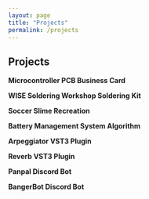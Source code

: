 ```yaml
---
layout: page
title: "Projects"
permalink: /projects
---
```


## Projects
**Microcontroller PCB Business Card**
<br/>

**WISE Soldering Workshop Soldering Kit**
<br/>

**Soccer Slime Recreation**
<br/>

**Battery Management System Algorithm**
<br/>

**Arpeggiator VST3 Plugin**
<br/>

**Reverb VST3 Plugin**
<br/>

**Panpal Discord Bot**
<br/>

**BangerBot Discord Bot**
<br/>

